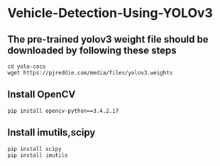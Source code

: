 # Vehicle-Detection-Using-YOLOv3


## The pre-trained yolov3 weight file should be downloaded by following these steps
    
    cd yolo-coco
    wget https://pjreddie.com/media/files/yolov3.weights

## Install OpenCV 

    pip install opencv-python==3.4.2.17

## Install imutils,scipy

    pip install scipy
    pip install imutils
   
